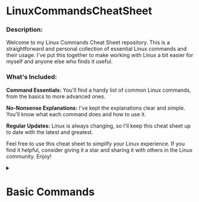 # LinuxCommandsCheatSheet
### Description:
Welcome to my Linux Commands Cheat Sheet repository. This is a straightforward and personal collection of essential Linux commands and their usage. I've put this together to make working with Linux a bit easier for myself and anyone else who finds it useful.

### What's Included:

**Command Essentials:** You'll find a handy list of common Linux commands, from the basics to more advanced ones.

**No-Nonsense Explanations:** I've kept the explanations clear and simple. You'll know what each command does and how to use it.

**Regular Updates:** Linux is always changing, so I'll keep this cheat sheet up to date with the latest and greatest.

Feel free to use this cheat sheet to simplify your Linux experience. If you find it helpful, consider giving it a star and sharing it with others in the Linux community. Enjoy!

<details>
<summary><h1>Basic Commands<h1></h1></summary>

**1. ls - List Files and Directories:**

**ls:** Lists files and directories in the current directory.  
**ls -l:** Lists files and directories in long format, showing details like permissions, owner, size, and modification date.  
**ls -a:** Lists all files, including hidden files (those starting with a dot .).  
**ls -R:** Lists files in sub-directories as well.  

</details>
